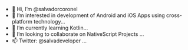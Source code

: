 - 👋 Hi, I’m @salvadorcoronel
- 👀 I’m interested in development of Android and iOS Apps using cross-platform technology...
- 🌱 I’m currently learning Kotlin...
- 💞️ I’m looking to collaborate on NativeScript Projects ...
- 📫 Twitter: @salvadeveloper ...

<!---
salvadorcoronel/salvadorcoronel is a ✨ special ✨ repository because its `README.md` (this file) appears on your GitHub profile.
You can click the Preview link to take a look at your changes.
--->
